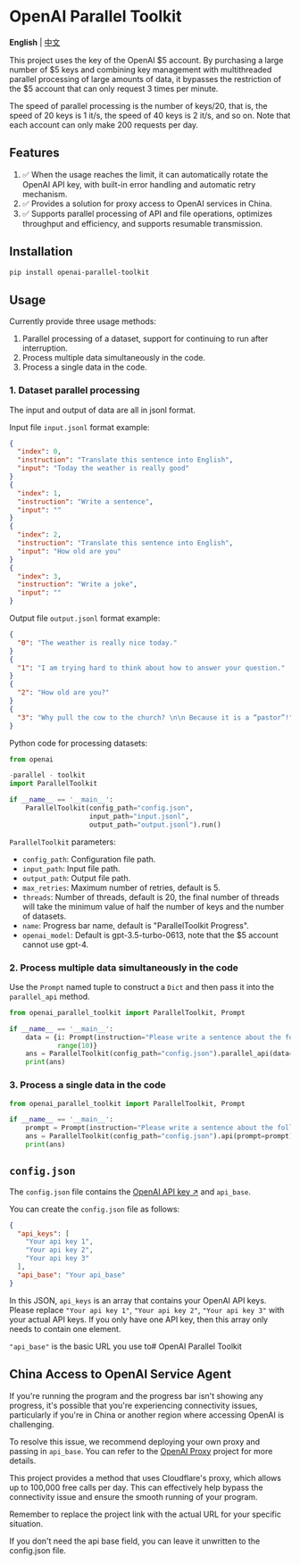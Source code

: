# OpenAI Parallel Toolkit

**English** | [中文](README_CN.md)

This project uses the key of the OpenAI $5 account. By purchasing a large number of $5 keys and combining key management
with multithreaded parallel processing of large amounts of data, it bypasses the restriction of the $5 account that can
only request 3 times per minute.

The speed of parallel processing is the number of keys/20, that is, the speed of 20 keys is 1 it/s, the speed of 40 keys
is 2 it/s, and so on.
Note that each account can only make 200 requests per day.

## Features

1. ✅ When the usage reaches the limit, it can automatically rotate the OpenAI API key, with built-in error handling and
   automatic retry mechanism.
2. ✅ Provides a solution for proxy access to OpenAI services in China.
3. ✅ Supports parallel processing of API and file operations, optimizes throughput and efficiency, and supports
   resumable transmission.

## Installation

```bash
pip install openai-parallel-toolkit
```

## Usage

Currently provide three usage methods:

1. Parallel processing of a dataset, support for continuing to run after interruption.
2. Process multiple data simultaneously in the code.
3. Process a single data in the code.

### 1. Dataset parallel processing

The input and output of data are all in jsonl format.

Input file `input.jsonl` format example:

```json lines
{
  "index": 0,
  "instruction": "Translate this sentence into English",
  "input": "Today the weather is really good"
}
{
  "index": 1,
  "instruction": "Write a sentence",
  "input": ""
}
{
  "index": 2,
  "instruction": "Translate this sentence into English",
  "input": "How old are you"
}
{
  "index": 3,
  "instruction": "Write a joke",
  "input": ""
}
```

Output file `output.jsonl` format example:

```json lines
{
  "0": "The weather is really nice today."
}
{
  "1": "I am trying hard to think about how to answer your question."
}
{
  "2": "How old are you?"
}
{
  "3": "Why pull the cow to the church? \n\n Because it is a “pastor”!"
}
```

Python code for processing datasets:

```python
from openai

-parallel - toolkit
import ParallelToolkit

if __name__ == '__main__':
    ParallelToolkit(config_path="config.json",
                    input_path="input.jsonl",
                    output_path="output.jsonl").run()
```

`ParallelToolkit` parameters:

- `config_path`: Configuration file path.
- `input_path`: Input file path.
- `output_path`: Output file path.
- `max_retries`: Maximum number of retries, default is 5.
- `threads`: Number of threads, default is 20, the final number of threads will take the minimum value of half the
  number of keys and the number of datasets.
- `name`: Progress bar name, default is "ParallelToolkit Progress".
- `openai_model`: Default is gpt-3.5-turbo-0613, note that the $5 account cannot use gpt-4.

### 2. Process multiple data simultaneously in the code

Use the `Prompt` named tuple to construct a `Dict` and then pass it into the `parallel_api` method.

```python
from openai_parallel_toolkit import ParallelToolkit, Prompt

if __name__ == '__main__':
    data = {i: Prompt(instruction="Please write a sentence about the following topic: ", input="china") for i in
            range(10)}
    ans = ParallelToolkit(config_path="config.json").parallel_api(data=data)
    print(ans)
```

### 3. Process a single data in the code

```python
from openai_parallel_toolkit import ParallelToolkit, Prompt

if __name__ == '__main__':
    prompt = Prompt(instruction="Please write a sentence about the following topic: ", input="flowers")
    ans = ParallelToolkit(config_path="config.json").api(prompt=prompt)
    print(ans)
```

## `config.json`

The `config.json` file contains
the [OpenAI API key ↗](https://help.openai.com/en/articles/4936850-where-do-i-find-my-secret-api-key) and `api_base`.

You can create the `config.json` file as follows:

```json
{
  "api_keys": [
    "Your api key 1",
    "Your api key 2",
    "Your api key 3"
  ],
  "api_base": "Your api_base"
}
```

In this JSON, `api_keys` is an array that contains your OpenAI API keys. Please
replace `"Your api key 1"`, `"Your api key 2"`, `"Your api key 3"` with your actual API keys. If you only have one API
key, then this array only needs to contain one element.

`"api_base"` is the basic URL you use to# OpenAI Parallel Toolkit

## China Access to OpenAI Service Agent
If you're running the program and the progress bar isn't showing any progress, it's possible that you're experiencing
connectivity issues, particularly if you're in China or another region where accessing OpenAI is challenging.

To resolve this issue, we recommend deploying your own proxy and passing in `api_base`. You can refer to
the [OpenAI Proxy](https://github.com/justjavac/openai-proxy) project for more details.

This project provides a method that uses Cloudflare's proxy, which allows up to 100,000 free calls per day. This can
effectively help bypass the connectivity issue and ensure the smooth running of your program.

Remember to replace the project link with the actual URL for your specific situation.

If you don't need the api base field, you can leave it unwritten to the config.json file.
